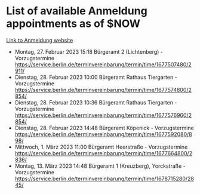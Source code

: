 # List of available Anmeldung appointments as of $NOW
[Link to Anmeldung website](https://service.berlin.de/terminvereinbarung/termin/tag.php?termin=1&anliegen[]=120686&dienstleisterlist=122210,122217,327316,122219,327312,122227,327314,122231,327346,122243,327348,122254,122252,329742,122260,329745,122262,329748,122271,327278,122273,327274,122277,327276,330436,122280,327294,122282,327290,122284,327292,122291,327270,122285,327266,122286,327264,122296,327268,150230,329760,122297,327286,122294,327284,122312,329763,122314,329775,122304,327330,122311,327334,122309,327332,317869,122281,327352,122279,329772,122283,122276,327324,122274,327326,122267,329766,122246,327318,122251,327320,122257,327322,122208,327298,122226,327300&herkunft=http%3A%2F%2Fservice.berlin.de%2Fdienstleistung%2F120686%2F)
- Montag, 27. Februar 2023 15:18 Bürgeramt 2 (Lichtenberg) - Vorzugstermine https://service.berlin.de/terminvereinbarung/termin/time/1677507480/2911/
- Dienstag, 28. Februar 2023 10:00 Bürgeramt Rathaus Tiergarten - Vorzugstermine https://service.berlin.de/terminvereinbarung/termin/time/1677574800/2854/
- Dienstag, 28. Februar 2023 10:36 Bürgeramt Rathaus Tiergarten - Vorzugstermine https://service.berlin.de/terminvereinbarung/termin/time/1677576960/2854/
- Dienstag, 28. Februar 2023 14:48 Bürgeramt Köpenick - Vorzugstermine https://service.berlin.de/terminvereinbarung/termin/time/1677592080/898/
- Mittwoch, 1. März 2023 11:00 Bürgeramt Heerstraße - Vorzugstermine https://service.berlin.de/terminvereinbarung/termin/time/1677664800/2836/
- Montag, 13. März 2023 14:48 Bürgeramt 1 (Kreuzberg), Yorckstraße - Vorzugstermine https://service.berlin.de/terminvereinbarung/termin/time/1678715280/2845/
